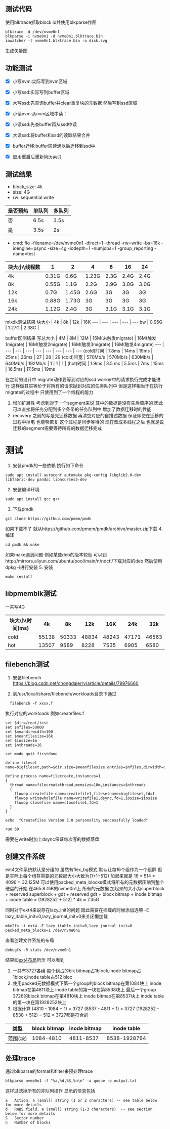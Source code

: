 ## 测试代码
使用blktrace抓取block io并使用blkparse作图
```shell
blktrace -d /dev/nvme0n1
blkparse -i nvme0n1 -d nvme0n1.blktrace.bin
iowatcher -t nvme0n1.blktrace.bin -o disk.svg
```
生成矢量图


## 功能测试
- [x] 小写nvm:实际写到nvm区域
- [x] 小写ssd:实际写到buffer区域
- [x] 大写ssd:先查询buffer并clear重复块的元数据 然后写到ssd区域
- [x] 小读nvm:从nvm区域中读：
- [x] 小读ssd:先查buffer再从ssd中读
- [x] 大读ssd:将buffer和ssd的读取结果合并
- [x] buffer迁移:buffer区读满以后迁移到ssd中
- [x] 应用重启后重新简历索引



## 测试结果

- block_size: 4k
- size: 4G
- rw: sequential write

是否预热 | 单队列 | 多队列 
--- | --- | --- 
否 | 6.5s  | 3.5s
是 | 3.5s  | 2s



- cmd: fio -filename=/dev/nvme0n1 -direct=1 -thread -rw=write -bs=16k -ioengine=psync -size=4g -iodepth=1 -numjobs=1 -group_reporting -name=test

块大小\线程数 | 1 | 2 | 4 | 8 | 16 | 24
 --- | --- | --- | --- | --- | --- | --- 
  4k | 0.31G | 0.6G | 1.23G | 2.3G | 2.4G | 2.4G
  8k | 0.55G | 1.1G | 2.2G | 2.9G | 3.0G | 3.0G 
  12k | 0.7G | 1.45G | 2.6G | 3G | 3G | 3G
  16k | 0.88G | 1.73G | 3G | 3G | 3G | 3G 
  24k | 1.12G | 2.4G | 3G | 3.1G | 3.1G | 3.1G 

  mixdk测试结果
  块大小 | 4k | 8k | 12k | 16K
   --- | --- | --- | --- | ---
  bw |  0.95G | 1.27G | 2.38G | 
  
buffer区测结果
写总大小 | 4M | 8M | 12M | 16M(未触发migrate) | 16M(触发1migrate) | 16M(触发2migrate) | 16M(触发3migrate) | 16M(触发4migrate)
  --- | --- | --- | --- | --- | --- | --- | --- | --- 
(cold)时间 | 7.8ms | 14ms | 19ms | 25ms | 26ms | 27 | 28 | 29 
(cold)带宽 | 570Mb/s | 570Mb/s | 630Mb/s | 640Mb/s | 192Mb/s | 1 | 1 | 1 | 
(hot)时间 | 1.9ms | 3.5 ms | 5.5ms | 7ms | 15ms | 16.5ms | 17.5ms | 19ms



在之前的设计中 migrate动作要等到对应的ssd worker中的请求执行完成才能进行 这样做其实等价于将所有的请求抛到对应的任务队列中
但是这样相当于在执行migrate的过程中 只使用到了一个线程的能力 
1. 增加扩展性 考虑到对于一个segment来说 其中的数据是没有先后顺序的 因此可以直接将任务分配到多个条带的任务队列中 增加了数据迁移时的性能
2. recovery 之前的写是先迁移数据 再清空对应的自描述数据 保证即使在迁移的过程中掉电 也能够恢复 这个过程是同步等待的 现在改成多线程之后 也就是说
迁移的segment需要等待所有的数据迁移完成

# 测试
1. 安装pmdk的一些依赖 执行如下命令
```shell
sudo apt install autoconf automake pkg-config libglib2.0-dev libfabric-dev pandoc libncurses5-dev
```
2. 安装编译环境
```shell
sudo apt install gcc g++
```
3. 下载pmdk
```shell
git clone https://github.com/pmem/pmdk
```
如果下载不了 就从https://github.com/pmem/pmdk/archive/master.zip下载
4. 编译
```shell
cd pmdk && make
```
如果make遇到问题 例如某些deb的版本较低 可以到http://mirrors.aliyun.com/ubuntu/pool/main/n/ndctl/下载对应的deb 然后使用dpkg -i进行安装
5. 安装
```shell
make install
```

## libpmemblk测试

一共写4G

块大小\时间(ms) | 4k | 8k | 12k | 16K | 24k | 32k
--- | --- | --- | --- | --- | --- | ---
cold | 55138 | 50333 | 48834 | 48243 | 47171 | 46563
hot |  13507 | 9589 |  8228 | 7535 | 6905 | 6580


## filebench测试
1. 安装filebench
https://blog.csdn.net/chongdajerry/article/details/79976660

2. 到/usr/local/share/filebench/workloads目录下通过
```shell
  filebench -f xxxx.f
```
执行对应的workloads 例如createfiles.f
```
set $dir=/root/test
set $nfiles=50000
set $meandirwidth=100
set $meanfilesize=16k
set $iosize=1m
set $nthreads=16

set mode quit firstdone

define fileset name=bigfileset,path=$dir,size=$meanfilesize,entries=$nfiles,dirwidth=$meandirwidth

define process name=filecreate,instances=1
{
  thread name=filecreatethread,memsize=10m,instances=$nthreads
  {
    flowop createfile name=createfile1,filesetname=bigfileset,fd=1
    flowop writewholefile name=writefile1,dsync,fd=1,iosize=$iosize
    flowop closefile name=closefile1,fd=1
  }
}

echo  "Createfiles Version 3.0 personality successfully loaded"

run 60
```
需要在write时加上dsync保证每次写的数据落盘


## 创建文件系统
ext4文件系统默认是分组的 虽然有flex_bg模式 默认让每16个组作为一个组群 但是实际上每个组群需要的元数据大小大致为(1+1+512) 加起来就是
16 * 514 * 4096 = 32.125M  可以使用packed_meta_blocks模式将所有的元数据压缩到整个硬盘的开始 在465.8 GiB的nvme0n1上 所有的元数据
加起来的大小为superblock + reserved superblock + gdt + reserved gdt + block bitmap + inode bitmap + inode table = (1928252 + 512) * 4k ≈ 7.35G

同时对于ext4来说存在lazy_init的问题 因此需要在挂载的时候添加选项 -E lazy_itable_init=0,lazy_journal_init=0来关闭懒加载
```shell
mke2fs -t ext4 -E lazy_itable_init=0,lazy_journal_init=0 packed_meta_blocks=1 /dev/nvme0n1
```

查看创建文件系统的布局
```shell
debugfs -R stats /dev/nvme0n1
```
结果如[ext4布局](layout.txt)所示 可以看到
1. 一共有3727各组 每个组占的blk bitmap占1block,inode bitmap占1block,inode table占512 bloc
2. 使用packed元数据模式下第一个group的block bitmap在第1084块上 inode bitmap在第4811块上 inode table的第一块在第8538块上 最后一个group 3726的block bitmap在第4810块上
inode bitmap在第8537块上 inode table的第一块在第1928252块上
3. 根据计算 (4810 - 1084 + 1) = 3727  (8537 - 4811 + 1) = 3727 (1928252 - 8538 + 512) = 512 * 3727都是符合的

类型 | block bitmap | inode bitmap | inode table
--- | --- | --- | ---
范围(块) |  1084-4810 | 4811-8537 | 8538-1928764

## 处理trace
通过blkparse的format和filter来预处理trace
```shell
blkparse nvme0n1 -f "%a,%d,%S,%n\n" -a queue -o output.txt 
```
这样过滤掉所有的非队列操作 显示的信息包括
```
a   Action, a (small) string (1 or 2 characters) -- see table below for more details
d   RWBS field, a (small) string (1-3 characters)  -- see section below for more details
S   Sector number
n   Number of blocks
```